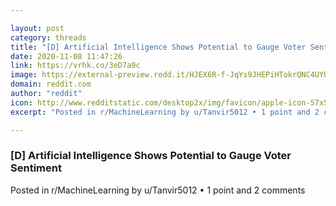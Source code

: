 ```yaml
---

layout: post
category: threads
title: "[D] Artificial Intelligence Shows Potential to Gauge Voter Sentiment"
date: 2020-11-08 11:47:26
link: https://vrhk.co/3eD7a9c
image: https://external-preview.redd.it/HJEX6R-f-JqYs9JHEPiHTokrQNC4UYUAdPXr3y5XH3g.jpg?width=1200&height=628.272251309&auto=webp&crop=1200:628.272251309,smart&s=51fee2cdfe0b41f30002c94f73a4dd9e4ad29f2c
domain: reddit.com
author: "reddit"
icon: http://www.redditstatic.com/desktop2x/img/favicon/apple-icon-57x57.png
excerpt: "Posted in r/MachineLearning by u/Tanvir5012 • 1 point and 2 comments"

---
```


### [D] Artificial Intelligence Shows Potential to Gauge Voter Sentiment

Posted in r/MachineLearning by u/Tanvir5012 • 1 point and 2 comments